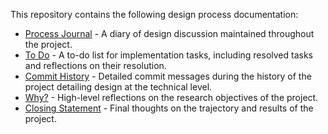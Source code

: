 This repository contains the following design process documentation:

- [Process Journal](./process-journal.md) - A diary of design discussion maintained throughout the project.
- [To Do](./to-do.md) - A to-do list for implementation tasks, including resolved tasks and reflections on their resolution.
- [Commit History](https://github.com/pippinbarr/combat-at-the-movies/commits/master) - Detailed commit messages during the history of the project detailing design at the technical level.
- [Why?](./why.md) - High-level reflections on the research objectives of the project.
- [Closing Statement](./closing-statement.md) - Final thoughts on the trajectory and results of the project.
